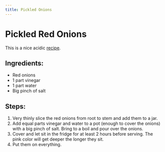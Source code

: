 ```yaml
---
title: Pickled Onions
---
```


# Pickled Red Onions
This is a nice acidic [recipe](https://www.youtube.com/watch?v=K4HbmPu_M_4&t=24s).

## Ingredients:
- Red onions
- 1 part vinegar
- 1 part water
- Big pinch of salt

## Steps:
1) Very thinly slice the red onions from root to stem and add them to a jar.
2) Add equal parts vinegar and water to a pot (enough to cover the onions)  with a big pinch of salt. Bring to a boil and pour over the onions.
3) Cover and let sit in the fridge for at least 2 hours before serving. The pink color will get deeper the longer they sit.
4) Put them on everything.
